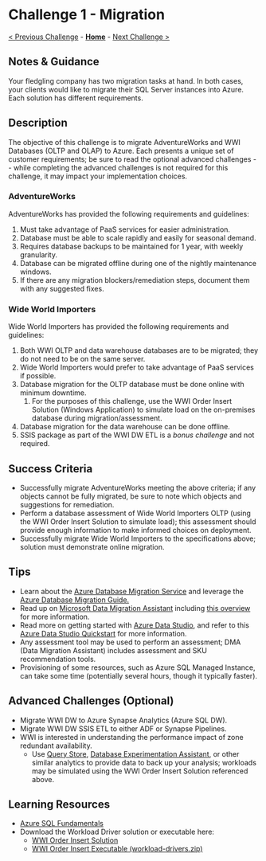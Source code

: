 # Challenge 1 - Migration

[< Previous Challenge](./Challenge00.md) - **[Home](../README.md)** - [Next Challenge >](./Challenge02.md)

## Notes & Guidance 

Your fledgling company has two migration tasks at hand. In both cases, your clients would like to migrate their SQL Server instances into Azure.  Each solution has different requirements.  

## Description

The objective of this challenge is to migrate AdventureWorks and WWI Databases (OLTP and OLAP) to Azure. Each presents a unique set of customer requirements; be sure to read the optional advanced challenges -- while completing the advanced challenges is not required for this challenge, it may impact your implementation choices.

### AdventureWorks 

AdventureWorks has provided the following requirements and guidelines:

1. Must take advantage of PaaS services for easier administration.
1. Database must be able to scale rapidly and easily for seasonal demand.
1. Requires database backups to be maintained for 1 year, with weekly granularity.
1. Database can be migrated offline during one of the nightly maintenance windows.
1. If there are any migration blockers/remediation steps, document them with any suggested fixes.

### Wide World Importers

Wide World Importers has provided the following requirements and guidelines:

1. Both WWI OLTP and data warehouse databases are to be migrated; they do not need to be on the same server.
1. Wide World Importers would prefer to take advantage of PaaS services if possible.
1. Database migration for the OLTP database must be done online with minimum downtime.
    1. For the purposes of this challenge, use the WWI Order Insert Solution (Windows Application) to simulate load on the on-premises database during migration/assessment.
1. Database migration for the data warehouse can be done offline.
1. SSIS package as part of the WWI DW ETL is a *bonus challenge* and not required.

## Success Criteria

* Successfully migrate AdventureWorks meeting the above criteria; if any objects cannot be fully migrated, be sure to note which objects and suggestions for remediation.
* Perform a database assessment of Wide World Importers OLTP (using the WWI Order Insert Solution to simulate load); this assessment should provide enough information to make informed choices on deployment.
* Successfully migrate Wide World Importers to the specifications above; solution must demonstrate online migration.

## Tips

* Learn about the [Azure Database Migration Service](https://azure.microsoft.com/en-us/services/database-migration/) and leverage the [Azure Database Migration Guide.](https://datamigration.microsoft.com/)
* Read up on [Microsoft Data Migration Assistant](https://www.microsoft.com/en-us/download/details.aspx?id=53595) including [this overview](https://docs.microsoft.com/en-us/sql/dma/dma-overview?view=sql-server-ver15) for more information.
* Read more on getting started with [Azure Data Studio](https://docs.microsoft.com/en-us/sql/azure-data-studio/download-azure-data-studio?view=sql-server-ver15), and refer to this [Azure Data Studio Quickstart](https://docs.microsoft.com/en-us/sql/azure-data-studio/quickstart-sql-server?view=sql-server-ver15) for more information.
* Any assessment tool may be used to perform an assessment; DMA (Data Migration Assistant) includes assessment and SKU recommendation tools.
* Provisioning of some resources, such as Azure SQL Managed Instance, can take some time (potentially several hours, though it typically faster).

## Advanced Challenges (Optional)

* Migrate WWI DW to Azure Synapse Analytics (Azure SQL DW).
* Migrate WWI DW SSIS ETL to either ADF or Synapse Pipelines.
* WWI is interested in understanding the performance impact of zone redundant availability.
    * Use [Query Store](https://docs.microsoft.com/en-us/sql/relational-databases/performance/monitoring-performance-by-using-the-query-store?view=sql-server-ver15), [Database Experimentation Assistant](https://docs.microsoft.com/en-us/sql/dea/database-experimentation-assistant-overview?view=sql-server-ver15), or other similar analytics to provide data to back up your analysis; workloads may be simulated using the WWI Order Insert Solution referenced above.

## Learning Resources

* [Azure SQL Fundamentals](https://aka.ms/azuresqlfundamentals)
* Download the Workload Driver solution or executable here:
    * [WWI Order Insert Solution](https://github.com/microsoft/sql-server-samples/tree/master/samples/databases/wide-world-importers/workload-drivers/order-insert)
    * [WWI Order Insert Executable (workload-drivers.zip)](https://github.com/Microsoft/sql-server-samples/releases/tag/wide-world-importers-v1.0)